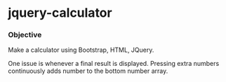 # jquery-calculator

### Objective

Make a calculator using Bootstrap, HTML, JQuery.

One issue is whenever a final result is displayed. Pressing extra numbers continuously adds number to the bottom number array.

